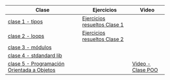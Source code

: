 | Clase | Ejercicios | Video |
|-------|------------|-------|
|[clase 1 - tipos](https://colab.research.google.com/github/qsebas/clases-python/blob/main/clases/Curso_Python_clase_1.ipynb)|[Ejercicios resueltos Clase 1](https://colab.research.google.com/github/qsebas/clases-python/blob/main/clases/ejercicios_resueltos_clase_1.ipynb)| |
|[clase 2 - loops](https://colab.research.google.com/github/qsebas/clases-python/blob/main/clases/Curso_Python_clase_2.ipynb)|[Ejercicios resueltos Clase 2](https://colab.research.google.com/github/qsebas/clases-python/blob/main/clases/ejercicios_resueltos_clase_2.ipynb)| |
|[clase 3 - módulos](https://colab.research.google.com/github/qsebas/clases-python/blob/main/clases/Curso_Python_clase_3.ipynb)|     |   |
|[clase 4 - stdandard lib](https://colab.research.google.com/github/qsebas/clases-python/blob/main/clases/Curso_Python_clase_4.ipynb)|     |  |
|[clase 5 - Programación Orientada a Objetos](https://colab.research.google.com/github/qsebas/clases-python/blob/main/clases/Curso_Python_clase_5.ipynb)|     | [Video - Clase POO](https://drive.google.com/file/d/13CIwOoDC7bQWhWxpGU8L16lt7jMiDlcZ/view?usp=sharing) |


